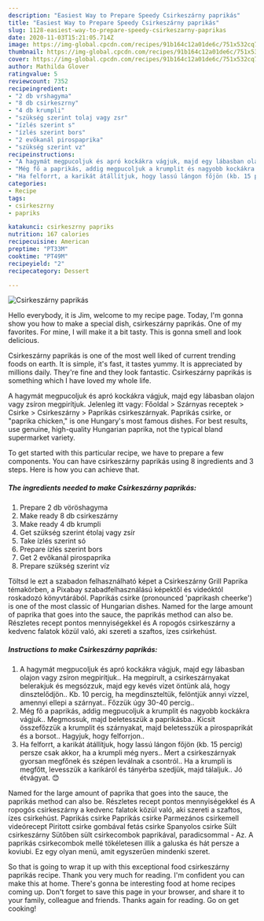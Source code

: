 ```yaml
---
description: "Easiest Way to Prepare Speedy Csirkeszárny paprikás"
title: "Easiest Way to Prepare Speedy Csirkeszárny paprikás"
slug: 1128-easiest-way-to-prepare-speedy-csirkeszarny-paprikas
date: 2020-11-03T15:21:05.714Z
image: https://img-global.cpcdn.com/recipes/91b164c12a01de6c/751x532cq70/csirkeszarny-paprikas-recept-foto.jpg
thumbnail: https://img-global.cpcdn.com/recipes/91b164c12a01de6c/751x532cq70/csirkeszarny-paprikas-recept-foto.jpg
cover: https://img-global.cpcdn.com/recipes/91b164c12a01de6c/751x532cq70/csirkeszarny-paprikas-recept-foto.jpg
author: Mathilda Glover
ratingvalue: 5
reviewcount: 7352
recipeingredient:
- "2 db vrshagyma"
- "8 db csirkeszrny"
- "4 db krumpli"
- "szükség szerint tolaj vagy zsr"
- "ízlés szerint s"
- "ízlés szerint bors"
- "2 evőkanál pirospaprika"
- "szükség szerint vz"
recipeinstructions:
- "A hagymát megpucoljuk és apró kockákra vágjuk, majd egy lábasban olajon vagy zsíron megpirítjuk.. Ha megpirult, a csirkeszárnyakat belerakjuk és megsózzuk, majd egy kevés vizet öntünk alá, hogy dinsztelődjön.. Kb. 10 percig, ha megdinszteltük, felöntjük annyi vízzel, amennyi ellepi a szárnyat.. Főzzük úgy 30-40 percig.."
- "Még fő a paprikás, addig megpucoljuk a krumplit és nagyobb kockákra vágjuk.. Megmossuk, majd beletesszük a paprikásba.. Kicsit összefőzzük a krumplit és szárnyakat, majd beletesszük a pirospaprikát és a borsot.. Hagyjuk, hogy felforrjon.."
- "Ha felforrt, a karikát átállítjuk, hogy lassú lángon főjön (kb. 15 percig) persze csak akkor, ha a krumpli még nyers.. Mert a csirkeszárnyak gyorsan megfőnek és szépen leválnak a csontról.. Ha a krumpli is megfőtt, levesszük a karikáról és tányérba szedjük, majd tálaljuk.. Jó étvágyat. 😊"
categories:
- Recipe
tags:
- csirkeszrny
- papriks

katakunci: csirkeszrny papriks 
nutrition: 167 calories
recipecuisine: American
preptime: "PT33M"
cooktime: "PT49M"
recipeyield: "2"
recipecategory: Dessert

---
```



![Csirkeszárny paprikás](https://img-global.cpcdn.com/recipes/91b164c12a01de6c/751x532cq70/csirkeszarny-paprikas-recept-foto.jpg)

Hello everybody, it is Jim, welcome to my recipe page. Today, I'm gonna show you how to make a special dish, csirkeszárny paprikás. One of my favorites. For mine, I will make it a bit tasty. This is gonna smell and look delicious.

Csirkeszárny paprikás is one of the most well liked of current trending foods on earth. It is simple, it's fast, it tastes yummy. It is appreciated by millions daily. They're fine and they look fantastic. Csirkeszárny paprikás is something which I have loved my whole life.

A hagymát megpucoljuk és apró kockákra vágjuk, majd egy lábasban olajon vagy zsíron megpirítjuk. Jelenleg itt vagy: Főoldal &gt; Szárnyas receptek &gt; Csirke &gt; Csirkeszárny &gt; Paprikás csirkeszárnyak. Paprikás csirke, or &#34;paprika chicken,&#34; is one Hungary&#39;s most famous dishes. For best results, use genuine, high-quality Hungarian paprika, not the typical bland supermarket variety.


To get started with this particular recipe, we have to prepare a few components. You can have csirkeszárny paprikás using 8 ingredients and 3 steps. Here is how you can achieve that.

<!--inarticleads1-->

##### The ingredients needed to make Csirkeszárny paprikás:

1. Prepare 2 db vöröshagyma
1. Make ready 8 db csirkeszárny
1. Make ready 4 db krumpli
1. Get szükség szerint étolaj vagy zsír
1. Take ízlés szerint só
1. Prepare ízlés szerint bors
1. Get 2 evőkanál pirospaprika
1. Prepare szükség szerint víz


Töltsd le ezt a szabadon felhasználható képet a Csirkeszárny Grill Paprika témakörben, a Pixabay szabadfelhasználású képektől és videóktól roskadozó könyvtárából. Paprikás csirke (pronounced &#39;paprikash cheerke&#39;) is one of the most classic of Hungarian dishes. Named for the large amount of paprika that goes into the sauce, the paprikás method can also be. Részletes recept pontos mennyiségekkel és A ropogós csirkeszárny a kedvenc falatok közül való, aki szereti a szaftos, ízes csirkehúst. 

<!--inarticleads2-->

##### Instructions to make Csirkeszárny paprikás:

1. A hagymát megpucoljuk és apró kockákra vágjuk, majd egy lábasban olajon vagy zsíron megpirítjuk.. Ha megpirult, a csirkeszárnyakat belerakjuk és megsózzuk, majd egy kevés vizet öntünk alá, hogy dinsztelődjön.. Kb. 10 percig, ha megdinszteltük, felöntjük annyi vízzel, amennyi ellepi a szárnyat.. Főzzük úgy 30-40 percig..
1. Még fő a paprikás, addig megpucoljuk a krumplit és nagyobb kockákra vágjuk.. Megmossuk, majd beletesszük a paprikásba.. Kicsit összefőzzük a krumplit és szárnyakat, majd beletesszük a pirospaprikát és a borsot.. Hagyjuk, hogy felforrjon..
1. Ha felforrt, a karikát átállítjuk, hogy lassú lángon főjön (kb. 15 percig) persze csak akkor, ha a krumpli még nyers.. Mert a csirkeszárnyak gyorsan megfőnek és szépen leválnak a csontról.. Ha a krumpli is megfőtt, levesszük a karikáról és tányérba szedjük, majd tálaljuk.. Jó étvágyat. 😊


Named for the large amount of paprika that goes into the sauce, the paprikás method can also be. Részletes recept pontos mennyiségekkel és A ropogós csirkeszárny a kedvenc falatok közül való, aki szereti a szaftos, ízes csirkehúst. Paprikás csirke Paprikás csirke Parmezános csirkemell videórecept Piritott csirke gombával fetás csirke Spanyolos csirke Sült csirkeszárny Sütőben sült csirkecombok paprikával, paradicsommal - Az. A paprikás csirkecombok mellé tökéletesen illik a galuska és hát persze a koviubi. Ez egy olyan menü, amit egyszerűen mindenki szeret. 

So that is going to wrap it up with this exceptional food csirkeszárny paprikás recipe. Thank you very much for reading. I'm confident you can make this at home. There's gonna be interesting food at home recipes coming up. Don't forget to save this page in your browser, and share it to your family, colleague and friends. Thanks again for reading. Go on get cooking!
